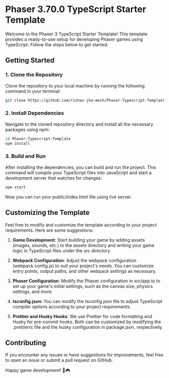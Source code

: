 # Phaser 3.70.0 TypeScript Starter Template

Welcome to the Phaser 3 TypeScript Starter Template! This template provides a ready-to-use setup for developing Phaser games using TypeScript. Follow the steps below to get started:

## Getting Started

### 1. Clone the Repository

Clone the repository to your local machine by running the following command in your terminal:

```sh
git clone https://github.com/rishav-jha-mech/Phaser-Typescript-Template.git
```

### 2. Install Dependencies

Navigate to the cloned repository directory and install all the necessary packages using npm:

```sh
cd Phaser-Typescript-Template
npm install
```

### 3. Build and Run

After installing the dependencies, you can build and run the project. This command will compile your TypeScript files into JavaScript and start a development server that watches for changes:

```sh
npm start
```

Now you can run your public/index.html file using live server.

## Customizing the Template

Feel free to modify and customize the template according to your project requirements. Here are some suggestions:

1. **Game Development**: Start building your game by adding assets (images, sounds, etc.) to the assets directory and writing your game logic in TypeScript files under the src directory.

2. **Webpack Configuration**: Adjust the webpack configuration (webpack.config.js) to suit your project's needs. You can customize entry points, output paths, and other webpack settings as necessary.

3. **Phaser Configuration**: Modify the Phaser configuration in src/app.ts to set up your game's initial settings, such as the canvas size, physics settings, and more.

4. **tsconfig.json**: You can modify the tsconfig.json file to adjust TypeScript compiler options according to your project requirements.

5. **Prettier and Husky Hooks**: We use Prettier for code formatting and Husky for pre-commit hooks. Both can be customized by modifying the .prettierrc file and the husky configuration in package.json, respectively.

## Contributing

If you encounter any issues or have suggestions for improvements, feel free to open an issue or submit a pull request on GitHub.

Happy game development! 🚀🎮
